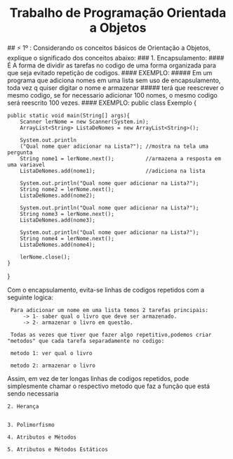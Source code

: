 <h1 align="center">Trabalho de Programação Orientada a  Objetos</h1>
## ⚡️ 1º : Considerando os conceitos básicos de Orientação a Objetos, explique o significado dos conceitos abaixo:
### 1. Encapsulamento:
#### É A forma de dividir as tarefas no codigo de uma forma organizada para que seja evitado repetição de codigos.
#### EXEMPLO:
##### Em um programa que adiciona nomes em uma lista sem uso de encapsulamento, toda vez q quiser digitar o nome e armazenar
##### terá que reescrever o mesmo codigo, se for necessario adicionar 100 nomes, o mesmo codigo será reescrito 100 vezes.
#### EXEMPLO:    
     public class Exemplo {
	
	public static void main(String[] args){
		Scanner lerNome = new Scanner(System.in);
		ArrayList<String> ListaDeNomes = new ArrayList<String>();
		
		System.out.println
		("Qual nome quer adicionar na Lista?"); //mostra na tela uma pergunta
		String nome1 = lerNome.next();          //armazena a resposta em uma variavel                   
		ListaDeNomes.add(nome1);                //adiciona na lista
		
		System.out.println("Qual nome quer adicionar na Lista?");
		String nome2 = lerNome.next();
		ListaDeNomes.add(nome2);
		
		System.out.println("Qual nome quer adicionar na Lista?");
		String nome3 = lerNome.next();
		ListaDeNomes.add(nome3);
		
		System.out.println("Qual nome quer adicionar na Lista?");
		String nome4 = lerNome.next();
		ListaDeNomes.add(nome4);
		
		lerNome.close();
	}
}
     
     

 Com o encapsulamento, evita-se linhas de codigos repetidos com a seguinte logica:
     
     Para adicionar um nome em uma lista temos 2 tarefas principais:
         -> 1- saber qual o livro que deve ser armazenado.
         -> 2- armazenar o livro em questão.

     Todas as vezes que tiver que fazer algo repetitivo,podemos criar "metodos" que cada tarefa separadamente no codigo:
      
     metodo 1: ver qual o livro
     
     metodo 2: armazenar o livro

  
 Assim, em vez de ter longas linhas de codigos repetidos, pode simplesmente chamar o respectivo metodo que faz a função que está sendo necessaria
    
    
    2. Herança
    
    
    3. Polimorfismo
    
    4. Atributos e Métodos
    
    5. Atributos e Métodos Estáticos





